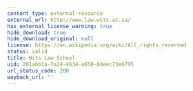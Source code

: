 ```yaml
---
content_type: external-resource
external_url: http://www.law.wits.ac.za/
has_external_license_warning: true
hide_download: true
hide_download_original: null
license: https://en.wikipedia.org/wiki/All_rights_reserved
status: valid
title: Wits Law School
uid: 201abb1a-7a24-4634-a650-6deec73e6795
url_status_code: 200
wayback_url: ''
---
```

